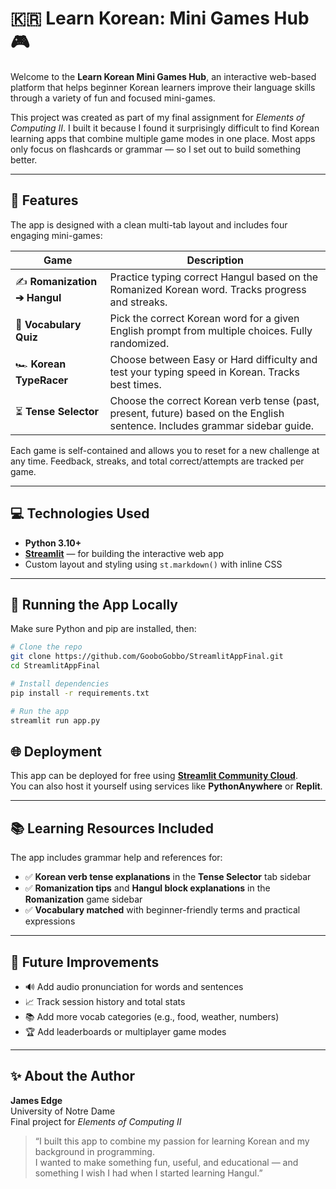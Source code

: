 # 🇰🇷 Learn Korean: Mini Games Hub 🎮

Welcome to the **Learn Korean Mini Games Hub**, an interactive web-based platform that helps beginner Korean learners improve their language skills through a variety of fun and focused mini-games.

This project was created as part of my final assignment for *Elements of Computing II*. I built it because I found it surprisingly difficult to find Korean learning apps that combine multiple game modes in one place. Most apps only focus on flashcards or grammar — so I set out to build something better.

---

## 📌 Features

The app is designed with a clean multi-tab layout and includes four engaging mini-games:

| Game | Description |
|------|-------------|
| ✍️ **Romanization ➔ Hangul** | Practice typing correct Hangul based on the Romanized Korean word. Tracks progress and streaks. |
| 📝 **Vocabulary Quiz** | Pick the correct Korean word for a given English prompt from multiple choices. Fully randomized. |
| 🏎️ **Korean TypeRacer** | Choose between Easy or Hard difficulty and test your typing speed in Korean. Tracks best times. |
| ⏳ **Tense Selector** | Choose the correct Korean verb tense (past, present, future) based on the English sentence. Includes grammar sidebar guide. |

Each game is self-contained and allows you to reset for a new challenge at any time. Feedback, streaks, and total correct/attempts are tracked per game.

---

## 💻 Technologies Used

- **Python 3.10+**
- [**Streamlit**](https://streamlit.io/) — for building the interactive web app
- Custom layout and styling using `st.markdown()` with inline CSS

---

## 🚀 Running the App Locally

Make sure Python and pip are installed, then:

```bash
# Clone the repo
git clone https://github.com/GooboGobbo/StreamlitAppFinal.git
cd StreamlitAppFinal

# Install dependencies
pip install -r requirements.txt

# Run the app
streamlit run app.py
```

## 🌐 Deployment

This app can be deployed for free using [**Streamlit Community Cloud**](https://streamlit.io/cloud).  
You can also host it yourself using services like **PythonAnywhere** or **Replit**.


---

## 📚 Learning Resources Included

The app includes grammar help and references for:

- ✅ **Korean verb tense explanations** in the **Tense Selector** tab sidebar  
- ✅ **Romanization tips** and **Hangul block explanations** in the **Romanization** game sidebar  
- ✅ **Vocabulary matched** with beginner-friendly terms and practical expressions  

---

## 🧠 Future Improvements

- 🔊 Add audio pronunciation for words and sentences  
- 📈 Track session history and total stats  
- 📚 Add more vocab categories (e.g., food, weather, numbers)  
- 🏆 Add leaderboards or multiplayer game modes  

---

## ✨ About the Author

**James Edge**  
University of Notre Dame  
Final project for *Elements of Computing II*

> “I built this app to combine my passion for learning Korean and my background in programming.  
> I wanted to make something fun, useful, and educational — and something I wish I had when I started learning Hangul.”
